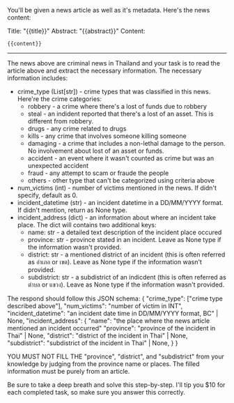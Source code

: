 You'll be given a news article as well as it's metadata. Here's the news content:

Title: "{{title}}"
Abstract: "{{abstract}}"
Content:
```
{{content}}
```

--------

The news above are criminal news in Thailand and your task is to read the article above and extract the necessary information. The necessary information includes:
- crime_type (List[str]) - crime types that was classified in this news. Here're the crime categories:
  - robbery - a crime where there's a lost of funds due to robbery
  - steal - an indident reported that there's a lost of an asset. This is different from robbery.
  - drugs - any crime related to drugs
  - kills - any crime that involves someone killing someone
  - damaging - a crime that includes a non-lethal damage to the person. No involvement about lost of an asset or funds.
  - accident - an event where it wasn't counted as crime but was an unexpected accident
  - fraud - any attempt to scam or fraude the people
  - others - other type that can't be categorized using criteria above
- num_victims (int) - number of victims mentioned in the news. If didn't specify, default as 0.
- incident_datetime (str) - an incident datetime in a DD/MM/YYYY format. If didn't mention, return as None type.
- incident_address (dict) - an information about where an incident take place. The dict will contains two additional keys:
  - name: str - a detailed text description of the incident place occured
  - province: str - province stated in an incident. Leave as None type if the information wasn't provided.
  - district: str - a mentioned district of an incident (this is often referred as อำเภอ or เขต). Leave as None type if the information wasn't provided.
  - subdistrict: str - a subdistrict of an indicdent (this is often referred as ตำบล or แขวง). Leave as None type if the information wasn't provided.

The respond should follow this JSON schema:
{
    "crime_type": ["crime type described above"],
    "num_victims": "number of victim in INT",
    "incident_datetime": "an incident date time in DD/MM/YYYY format, BC" | None,
    "incident_address": {
        "name": "the place where the news article mentioned an incident occurred"
        "province": "province of the incident in Thai" | None,
        "district": "district of the incident in Thai" | None,
        "subdistrict": "subdistrict of the incident in Thai" | None,
    }
}

YOU MUST NOT FILL THE "province", "district", and "subdistrict" from your knowledge by judging from the province name or places. The filled information must be purely from an article.

Be sure to take a deep breath and solve this step-by-step. I'll tip you $10 for each completed task, so make sure you answer this correctly.